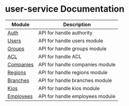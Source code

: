 # user-service Documentation

Module | Description
--- | ---
[Auth](https://github.com/cdcgi/user-service/blob/main/doc/auth.md) | API for handle authority
[Users](https://github.com/cdcgi/user-service/blob/main/doc/users.md) | API for handle users module
[Groups](https://github.com/cdcgi/user-service/blob/main/doc/groups.md) | API for handle groups module
[ACL](https://github.com/cdcgi/user-service/blob/main/doc/acl.md) | API for handle ACL
[Companies](https://github.com/cdcgi/user-service/blob/main/doc/companies.md) | API for handle companies module
[Regions](https://github.com/cdcgi/user-service/blob/main/doc/regions.md) | API for handle regions module
[Branches](https://github.com/cdcgi/user-service/blob/main/doc/branches.md) | API for handle branches module
[Kios](https://github.com/cdcgi/user-service/blob/main/doc/kios.md) | API for handle kios module
[Employees](https://github.com/cdcgi/user-service/blob/main/doc/employees.md) |  API for handle employees module
